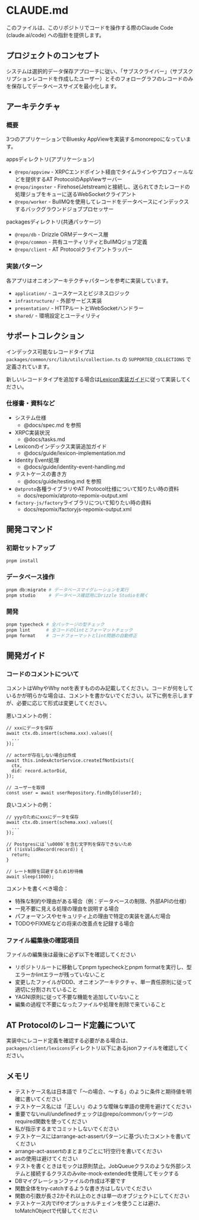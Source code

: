 # CLAUDE.md

このファイルは、このリポジトリでコードを操作する際のClaude Code (claude.ai/code) への指針を提供します。

## プロジェクトのコンセプト

システムは選択的データ保存アプローチに従い、「サブスクライバー」（サブスクリプションレコードを作成したユーザー）とそのフォローグラフのレコードのみを保存してデータベースサイズを最小化します。

## アーキテクチャ

### 概要

3つのアプリケーションでBluesky AppViewを実装するmonorepoになっています。

appsディレクトリ(アプリケーション)

- `@repo/appview` - XRPCエンドポイント経由でタイムラインやプロフィールなどを提供するAT ProtocolのAppViewサーバー
- `@repo/ingester` - Firehose(Jetstream)と接続し、送られてきたレコードの処理ジョブをキューに送るWebSocketクライアント
- `@repo/worker` - BullMQを使用してレコードをデータベースにインデックスするバックグラウンドジョブプロセッサー

packagesディレクトリ(共通パッケージ)

- `@repo/db` - Drizzle ORMデータベース層
- `@repo/common` - 共有ユーティリティとBullMQジョブ定義
- `@repo/client` - AT Protocolクライアントラッパー

### 実装パターン

各アプリはオニオンアーキテクチャパターンを参考に実装しています。

- `application/` - ユースケースとビジネスロジック
- `infrastructure/` - 外部サービス実装
- `presentation/` - HTTPルートとWebSocketハンドラー
- `shared/` - 環境設定とユーティリティ

## サポートコレクション

インデックス可能なレコードタイプは `packages/common/src/lib/utils/collection.ts` の `SUPPORTED_COLLECTIONS` で定義されています。

新しいレコードタイプを追加する場合は[Lexicon実装ガイド](docs/lexicon-implementation-guide.md)に従って実装してください。

### 仕様書・資料など

- システム仕様
  - @docs/spec.md を参照
- XRPC実装状況
  - @docs/tasks.md
- Lexiconのインデックス実装追加ガイド
  - @docs/guide/lexicon-implementation.md
- Identity Event処理
  - @docs/guide/identity-event-handling.md
- テストケースの書き方
  - @docs/guide/testing.md を参照
- `@atproto`各種ライブラリやAT Protocol仕様について知りたい時の資料
  - docs/repomix/atproto-repomix-output.xml
- `factory-js/factory`ライブラリについて知りたい時の資料
  - docs/repomix/factoryjs-repomix-output.xml

## 開発コマンド

### 初期セットアップ

```bash
pnpm install
```

### データベース操作

```bash
pnpm db:migrate # データベースマイグレーションを実行
pnpm studio     # データベース確認用にDrizzle Studioを開く
```

### 開発

```bash
pnpm typecheck # 全パッケージの型チェック
pnpm lint      # 全コードのlintとフォーマットチェック
pnpm format    # コードフォーマットとlint問題の自動修正
```

## 開発ガイド

### コードのコメントについて

コメントはWhyやWhy notを表すもののみ記載してください。コードが何をしているかが明らかな場合は、コメントを書かないでください。以下に例を示しますが、必要に応じて形式は変更してください。

悪いコメントの例：

```
// xxxにデータを保存
await ctx.db.insert(schema.xxx).values({
  ...
});

// actorが存在しない場合は作成
await this.indexActorService.createIfNotExists({
  ctx,
  did: record.actorDid,
});

// ユーザーを取得
const user = await userRepository.findById(userId);
```

良いコメントの例：

```
// yyyのためにxxxにデータを保存
await ctx.db.insert(schema.xxx).values({
  ...
});

// Postgresには`\u0000`を含む文字列を保存できないため
if (!isValidRecord(record)) {
  return;
}

// レート制限を回避するため1秒待機
await sleep(1000);
```

コメントを書くべき場合：

- 特殊な制約や理由がある場合（例：データベースの制限、外部APIの仕様）
- 一見不要に見える処理の理由を説明する場合
- パフォーマンスやセキュリティ上の理由で特定の実装を選んだ場合
- TODOやFIXMEなどの将来の改善点を記録する場合

### ファイル編集後の確認項目

ファイルの編集後は最後に必ず以下を確認してください

- リポジトリルートに移動してpnpm typecheckとpnpm formatを実行し、型エラーかlintエラーが残っていないこと
- 変更したファイルがDDD、オニオンアーキテクチャ、単一責任原則に従って適切に分割されていること
- YAGNI原則に従って不要な機能を追加していないこと
- 編集の過程で不要になったファイルや処理を削除で来ていること

## AT Protocolのレコード定義について

実装中にレコード定義を確認する必要がある場合は、`packages/client/lexicons`ディレクトリ以下にあるjsonファイルを確認してください。

## メモリ

- テストケース名は日本語で「～の場合、～する」のように条件と期待値を明確に書いてください
- テストケース名には「正しい」のような曖昧な単語の使用を避けてください
- 重要でないnull/undefinedチェックは@repo/commonパッケージのrequired関数を使ってください
- 私が指示するまでコミットしないでください
- テストケースにはarrange-act-assertパターンに基づいたコメントを書いてください
- arrange-act-assertのまとまりごとに1行空行を書いてください
- asの使用は避けてください
- テストを書くときはモックは原則禁止。JobQueueクラスのような外部システムと接続するクラスのみvite-mock-extendedを使用してモックする
- DBマイグレーションファイルの作成は不要です
- 関数全体をtry-catchするような書き方はしないでください
- 関数の引数が長さ2かそれ以上のときは単一のオブジェクトにしてください
- テストケース内でifやオプショナルチェインを使うことは避け、toMatchObjectで代替してください
